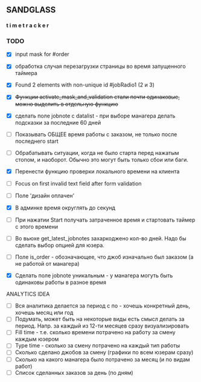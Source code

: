 ## SANDGLASS
#### t i m e t r a c k e r

### TODO

- [x] input mask for #order  
- [x] обработка случая перезагрузки страницы во время запущенного таймера  
- [x] Found 2 elements with non-unique id #jobRadio1 (2 и 3)
- [x] ~~Функции activate_mask_and_validation стали почти одинаковые, можно выделить в отдельную функцию~~
- [x] сделать поле jobnote с datalist - при выборе манагера делать подсказки за последние 60 дней
- [ ] Показывать ОБЩЕЕ время работы с заказом, не только после последнего start
- [ ] Обрабатывать ситуации, когда не было старта перед нажатым стопом, и наоборот. Обычно это могут быть только сбои или баги.
- [x] Перенести функцию проверки локального времени на клиента
- [ ] Focus on first invalid text field after form validation
- [ ] Поле 'дизайн оплачен' 
- [x] В админке время округлять до секунд
- [ ] При нажатии Start получать затраченное время и стартовать таймер с этого времени
- [ ] Во вьюхе get_latest_jobnotes захаркоджено кол-во дней. Надо бы сделать выбор опцией для юзера. 
- [ ] Поле is_order - обозначающее, что джоб изначально был заказом (а не работой от манагера)
- [x] Сделать поле jobnote уникальным - у манагера могуть быть одинаковы работы в разное время


ANALYTICS IDEA
- [ ] Вся аналитика делается за период с по - хочешь конкретный день, хочешь месяц или год
- [ ] Подумать, может быть на некоторые виды есть смысл делать за период. Напр. за каждый из 12-ти месяцев сразу визуализировать
- [ ] Fill time - т.е. сколько времени потрачено на работу за смену каждым юзером
- [ ] Type time - сколько за смену потрачено на каждый тип работы
- [ ] Сколько сделано джобов за смену (графики по всем юзерам сразу)
- [ ] Сколько на какого манагера было потрачено за месяц (и по видам работ)
- [ ] Список сделанных заказов за день (по дням)